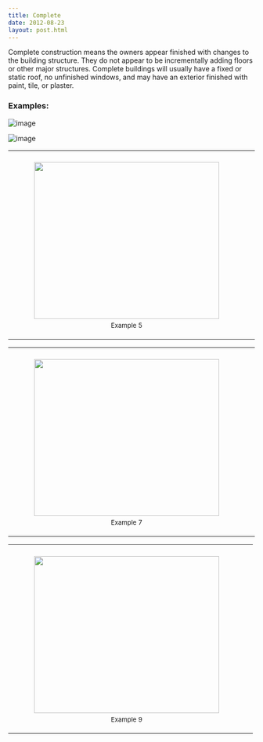 ```yaml
---
title: Complete
date: 2012-08-23
layout: post.html
---
```

Complete construction means the owners appear finished with changes to the building structure. They do not appear to be incrementally adding floors or other major structures. Complete buildings will usually have a fixed or static roof, no unfinished windows, and may have an exterior finished with paint, tile, or plaster.

### Examples:

![image](/assets/graphics/images/buildings/complete/img1.png)

![image](/assets/graphics/images/buildings/complete/img2.png)


<table>
    <tr>
        <td>
            <figure class="image">
                <img style="width:378px; height:320px; padding:5px;"
                    src="/assets/graphics/images/buildings/complete/img3.png">
                <figcaption style="font-size:13px; text-align: center;">Example 5</figcaption>
            </figure>
        </td>
        <td>
            <figure class="image">
                <img style="width:378px; height:320px; padding:5px;"
                    src="/assets/graphics/images/buildings/complete/img4.png">
                <figcaption style="font-size:13px; text-align: center;">Example 6</figcaption>
             </figure>
        </td>
    </tr>
</table>

<table>
    <tr>
        <td>
            <figure class="image">
                <img style="width:378px; height:320px; padding:5px;"
                    src="/assets/graphics/images/buildings/complete/img5.png">
                <figcaption style="font-size:13px; text-align: center;">Example 7</figcaption>
            </figure>
        </td>
        <td>
            <figure class="image">
                <img style="width:378px; height:320px; padding:5px;"
                    src="/assets/graphics/images/buildings/complete/img6.png">
                <figcaption style="font-size:13px; text-align: center;">Example 8</figcaption>
            </figure>
        </td>
    </tr>
</table>

<table>
    <tr>
        <td>
            <figure class="image">
                <img style="width:378px; height:320px; padding:5px;"
                    src="/assets/graphics/images/buildings/complete/img7.png">
                <figcaption style="font-size:13px; text-align: center;">Example 9</figcaption>
            </figure>
        </td>
        <td>
        </td>
    </tr>
</table>